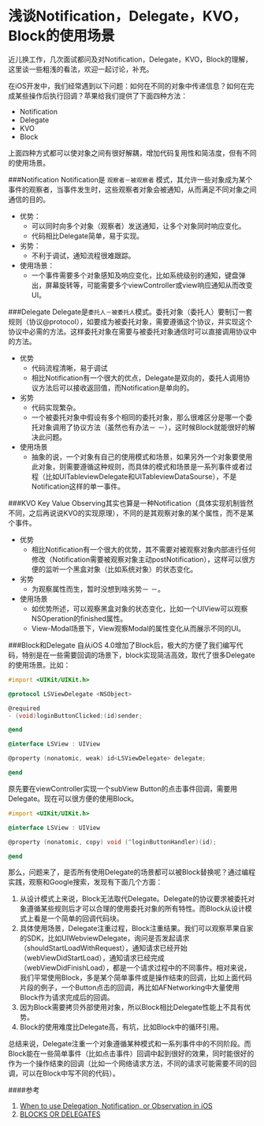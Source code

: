 # 浅谈Notification，Delegate，KVO，Block的使用场景

近儿换工作，几次面试都问及对Notification，Delegate，KVO，Block的理解，这里谈一些粗浅的看法，欢迎一起讨论，补充。

在iOS开发中，我们经常遇到以下问题：如何在不同的对象中传递信息？如何在完成某些操作后执行回调？苹果给我们提供了下面四种方法：

* Notification
* Delegate
* KVO
* Block

上面四种方式都可以使对象之间有很好解耦，增加代码复用性和简洁度，但有不同的使用场景。

###Notification
Notification是 `观察者－被观察者` 模式，其允许一些对象成为某个事件的观察者，当事件发生时，这些观察者对象会被通知，从而满足不同对象之间通信的目的。

* 优势：
	* 可以同时向多个对象（观察者）发送通知，让多个对象同时响应变化。
	* 代码相比Delegate简单，易于实现。
* 劣势：
	* 不利于调试，通知流程很难跟踪。
* 使用场景：
	* 一个事件需要多个对象感知及响应变化，比如系统级别的通知，键盘弹出，屏幕旋转等，可能需要多个viewController或view响应通知从而改变UI。

###Delegate
Delegate是`委托人－被委托人`模式。委托对象（委托人）要制订一套规则（协议@protocol），如要成为被委托对象，需要遵循这个协议，并实现这个协议中必需的方法。这样委托对象在需要与被委托对象通信时可以直接调用协议中的方法。

* 优势
	* 代码流程清晰，易于调试
	* 相比Notification有一个很大的优点，Delegate是双向的，委托人调用协议方法后可以接收返回值，而Notification是单向的。
* 劣势
	* 代码实现繁杂。
	* 一个被委托对象中假设有多个相同的委托对象，那么很难区分是哪一个委托对象调用了协议方法（虽然也有办法－ －），这时候Block就能很好的解决此问题。
* 使用场景
	* 抽象的说，一个对象有自己的使用模式和场景，如果另外一个对象要使用此对象，则需要遵循这种规则，而具体的模式和场景是一系列事件或者过程（比如UITableviewDelegate和UITableviewDataSourse），不是Notification这样的单一事件。

###KVO
Key Value Observing其实也算是一种Notification（具体实现机制皆然不同，之后再说说KVO的实现原理），不同的是其观察对象的某个属性，而不是某个事件。

* 优势
	* 相比Notification有一个很大的优势，其不需要对被观察对象内部进行任何修改（Notification需要被观察对象主动postNotification），这样可以很方便的监听一个黑盒对象（比如系统对象）的状态变化。
* 劣势
	* 为观察属性而生，暂时没想到啥劣势－ －。
* 使用场景
	* 如优势所述，可以观察黑盒对象的状态变化，比如一个UIView可以观察NSOperation的finished属性。
	* View-Modal场景下，View观察Modal的属性变化从而展示不同的UI。

###Block和Delegate
自从iOS 4.0增加了Block后，极大的方便了我们编写代码，特别是在一些需要回调的场景下，block实现简洁高效，取代了很多Delegate的使用场景。比如：

``` objective-c
#import <UIKit/UIKit.h>

@protocol LSViewDelegate <NSObject>

@required
- (void)loginButtonClicked:(id)sender;

@end

@interface LSView : UIView

@property (nonatomic, weak) id<LSViewDelegate> delegate;

@end
```
原先要在viewController实现一个subView Button的点击事件回调，需要用Delegate。现在可以很方便的使用Block。

``` objective-c
#import <UIKit/UIKit.h>

@interface LSView : UIView

@property (nonatomic, copy) void (^loginButtonHandler)(id);

@end
```
那么，问题来了，是否所有使用Delegate的场景都可以被Block替换呢？通过编程实践，观察和Google搜索，发现有下面几个方面：

1. 从设计模式上来说，Block无法取代Delegate。Delegate的协议要求被委托对象遵循某些规则后才可以合理的使用委托对象的所有特性。而Block从设计模式上看是一个简单的回调代码块。
2. 具体使用场景，Delegate注重过程，Block注重结果。我们可以观察苹果自家的SDK，比如UIWebviewDelegate，询问是否发起请求（shouldStartLoadWithRequest），通知请求已经开始（webViewDidStartLoad），通知请求已经完成（webViewDidFinishLoad），都是一个请求过程中的不同事件。相对来说，我们平常使用Block，多是某个简单事件或是操作结束的回调，比如上面代码片段的例子，一个Button点击的回调，再比如AFNetworking中大量使用Block作为请求完成后的回调。
3. 因为Block需要拷贝外部使用对象，所以Block相比Delegate性能上不具有优势。
4. Block的使用难度比Delegate高，有坑，比如Block中的循环引用。

总结来说，Delegate注重一个对象遵循某种模式和一系列事件中的不同阶段。而Block能在一些简单事件（比如点击事件）回调中起到很好的效果，同时能很好的作为一个操作结束的回调（比如一个网络请求方法，不同的请求可能需要不同的回调，可以在Block中写不同的代码）。


####参考
1. [When to use Delegation, Notification, or Observation in iOS](http://blog.shinetech.com/2011/06/14/delegation-notification-and-observation/)
2. [BLOCKS OR DELEGATES](http://blog.stablekernel.com/blocks-or-delegates/)


